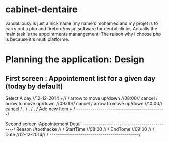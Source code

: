 cabinet-dentaire
================
vandal.lousy is just a nick name ,my name's mohamed and my projet is to carry out a php and firebird/mysql software for dental clinics.Actually the main task is the appointments manangement.
The raison why i choose php is because it's multi platforme.

Planning the application: Design
===============================
First screen : Appointement list for a given day (today by default)
---------------------------------------
Select A day       //12-12-2014 +//         /
arrow to move up/down     //08:00// cancel  /
arrow to move up/down     //09:00// cancel  /
arrow to move up/down     //10:00// cancel  /
.                                           /
.                                           /
.                                           /
Add new Item +                              /
--------------------------------------------/

Second screen :Appointement Detail 
--------------------------------------------/
Reason     //toothacke //                   /
StartTime  //08:00 //                       /
EndTome    //09:00 //                       /
Date       //12-12-2014//                   /
--------------------------------------------/

                                       
